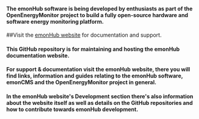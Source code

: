 #### The emonHub software is being developed by enthusiasts as part of the OpenEnergyMonitor project to build a fully open-source hardware and software energy monitoring platform. 

##Visit the [emonHub website](https://otherwip.github.io) for documentation and support.

#### This GitHub repository is for maintaining and hosting the emonHub documentation website. 

#### For support & documentation visit the emonHub website, there you will find links, information and guides relating to the emonHub software, emonCMS and the OpenEnergyMonitor project in general.

#### In the emonHub website's Development section there's also information about the website itself as well as details on the GitHub repositories and how to contribute towards emonHub development.






